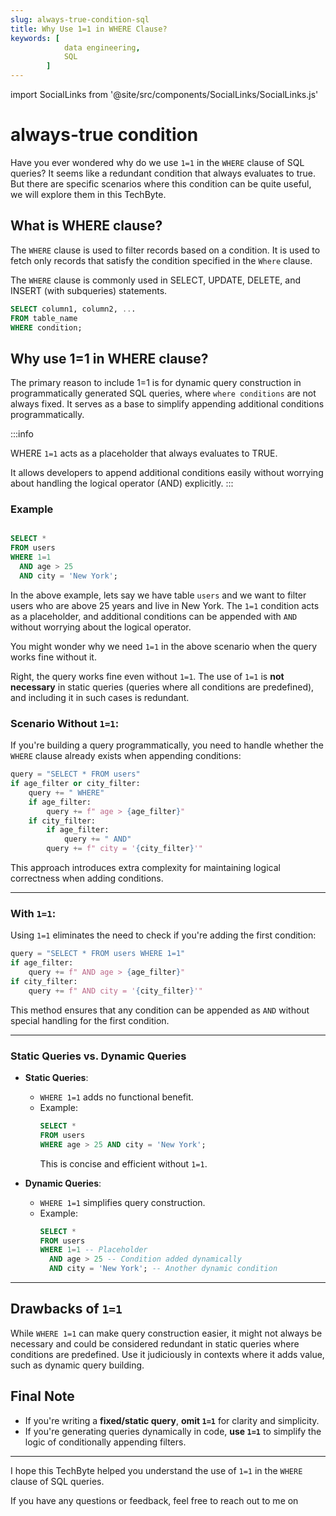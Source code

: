 ```yaml
---
slug: always-true-condition-sql
title: Why Use 1=1 in WHERE Clause?
keywords: [
            data engineering,
            SQL
        ]
---
```


import SocialLinks from '@site/src/components/SocialLinks/SocialLinks.js'

# always-true condition

Have you ever wondered why do we use `1=1` in the `WHERE` clause of SQL queries? It seems like a redundant condition that always evaluates to true. But there are specific scenarios where this condition can be quite useful, we will explore them in this TechByte.

## What is WHERE clause?

The `WHERE` clause is used to filter records based on a condition. It is used to fetch only records that satisfy the condition specified in the `Where` clause.

The `WHERE` clause is commonly used in SELECT, UPDATE, DELETE, and INSERT (with subqueries) statements.

```sql
SELECT column1, column2, ...
FROM table_name
WHERE condition;
```

## Why use 1=1 in WHERE clause?

The primary reason to include 1=1 is for <Highlight color="#3e6980">dynamic query construction</Highlight> in programmatically generated SQL queries, where `where conditions` are not always fixed. It serves as a base to simplify appending additional conditions programmatically.

:::info

WHERE `1=1` acts as a placeholder that always evaluates to TRUE.

It allows developers to append additional conditions easily without worrying about handling the logical operator (AND) explicitly.
:::

### Example

```sql

SELECT * 
FROM users 
WHERE 1=1
  AND age > 25
  AND city = 'New York';

```
In the above example, lets say we have table `users` and we want to filter users who are above 25 years and live in New York. The `1=1` condition acts as a placeholder, and additional conditions can be appended with `AND` without worrying about the logical operator.

You might wonder why we need `1=1` in the above scenario when the query works fine without it.

Right, the query works fine even without `1=1`. The use of `1=1` is **not necessary** in static queries (queries where all conditions are predefined), and including it in such cases is redundant.

### Scenario Without `1=1`:
If you're building a query programmatically, you need to handle whether the `WHERE` clause already exists when appending conditions:

```python
query = "SELECT * FROM users"
if age_filter or city_filter:
    query += " WHERE"
    if age_filter:
        query += f" age > {age_filter}"
    if city_filter:
        if age_filter:
            query += " AND"
        query += f" city = '{city_filter}'"
```
This approach introduces extra complexity for maintaining logical correctness when adding conditions.

---

### With `1=1`:
Using `1=1` eliminates the need to check if you're adding the first condition:
```python
query = "SELECT * FROM users WHERE 1=1"
if age_filter:
    query += f" AND age > {age_filter}"
if city_filter:
    query += f" AND city = '{city_filter}'"
```
This method ensures that any condition can be appended as `AND` without special handling for the first condition.

---

### Static Queries vs. Dynamic Queries
- **Static Queries**: 
  - `WHERE 1=1` adds no functional benefit.
  - Example: 
    ```sql
    SELECT * 
    FROM users 
    WHERE age > 25 AND city = 'New York';
    ```
    This is concise and efficient without `1=1`.

- **Dynamic Queries**:
  - `WHERE 1=1` simplifies query construction.
  - Example:
    ```sql
    SELECT * 
    FROM users 
    WHERE 1=1 -- Placeholder
      AND age > 25 -- Condition added dynamically
      AND city = 'New York'; -- Another dynamic condition
    ```

---
## Drawbacks of `1=1`

While `WHERE 1=1` can make query construction easier, it might not always be necessary and <Highlight color="#3e6980">could be considered redundant in static queries where conditions are predefined</Highlight>. 
Use it judiciously in contexts where it adds value, such as dynamic query building.

## Final Note
- If you're writing a **fixed/static query**, **omit `1=1`** for clarity and simplicity. 
- If you're generating queries dynamically in code, **use `1=1`** to simplify the logic of conditionally appending filters.

---

I hope this TechByte helped you understand the use of `1=1` in the `WHERE` clause of SQL queries. 

If you have any questions or feedback, feel free to reach out to me on 
<SocialLinks />